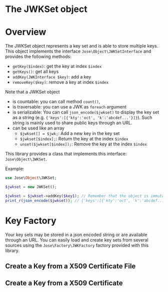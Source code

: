 The JWKSet object
=================

# Overview

The JWKSet object represents a key set and is able to store multiple keys.
This object implements the interface `Jose\Object\JWKSetInterface` and provides the following methods:
* `getKey($index)`: get the key at index `$index`
* `getKeys()`: get all keys
* `addKey(JWKInterface $key)`: add a key
* `removeKey($key)`: remove a key at index `$index`

Note that a JWKSet object
* is countable: you can call method `count()`,
* is traversable: you can use a JWK as `foreach` argument
* is serializable: You can call `json_encode($jwkset)` to display the key set as a string (e.g. `{'keys':[{'kty':'oct', 'k':'abcdef...'}]}`). Such string is mainly used to share public keys through an URL.
* can be used like an array
    * `$jwkset[] = $jwk;`: Add a new key in the key set
    * `$jwkset[$index];`: Return the key at the index `$index`
    * `unset($jwkset[$index]);`: Remove the key at the index `$index`

This library provides a class that implements this interface: `Jose\Object\JWKSet`.

Example:

```php
use Jose\Object\JWKSet;

$jwkset = new JWKSet();

$jwkset = $jwkset->addKey($key1); // Remember that the object is immutable. The method 'addKey' returns a new JWKSet object.
print_r(json_encode($jwkset)); // {'keys':[{'kty':'oct', 'k':'abcdef...'}]}
```

# Key Factory

Your key sets may be stored in a json encoded string or are available through an URL.
You can easily load and create key sets from several sources using the `Jose\Factory\JWKFactory` factory provided with this library.

## Create a Key from a X509 Certificate File

## Create a Key from a X509 Certificate
